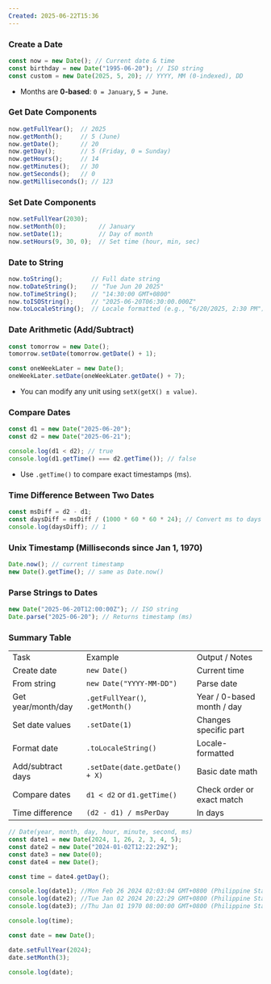 ```yaml
---
Created: 2025-06-22T15:36
---
```

### **Create a Date**

```JavaScript
const now = new Date(); // Current date & time
const birthday = new Date("1995-06-20"); // ISO string
const custom = new Date(2025, 5, 20); // YYYY, MM (0-indexed), DD
```

- Months are **0-based**: `0 = January`, `5 = June`.

  

### **Get Date Components**

```JavaScript
now.getFullYear();  // 2025
now.getMonth();     // 5 (June)
now.getDate();      // 20
now.getDay();       // 5 (Friday, 0 = Sunday)
now.getHours();     // 14
now.getMinutes();   // 30
now.getSeconds();   // 0
now.getMilliseconds(); // 123
```

  

### **Set Date Components**

```JavaScript
now.setFullYear(2030);
now.setMonth(0);         // January
now.setDate(1);          // Day of month
now.setHours(9, 30, 0);  // Set time (hour, min, sec)
```

  

### **Date to String**

```JavaScript
now.toString();        // Full date string
now.toDateString();    // "Tue Jun 20 2025"
now.toTimeString();    // "14:30:00 GMT+0800"
now.toISOString();     // "2025-06-20T06:30:00.000Z"
now.toLocaleString();  // Locale formatted (e.g., "6/20/2025, 2:30 PM")
```

  

### **Date Arithmetic (Add/Subtract)**

```JavaScript
const tomorrow = new Date();
tomorrow.setDate(tomorrow.getDate() + 1);

const oneWeekLater = new Date();
oneWeekLater.setDate(oneWeekLater.getDate() + 7);
```

- You can modify any unit using `setX(getX() ± value)`.

  

### **Compare Dates**

```JavaScript
const d1 = new Date("2025-06-20");
const d2 = new Date("2025-06-21");

console.log(d1 < d2); // true
console.log(d1.getTime() === d2.getTime()); // false
```

- Use `.getTime()` to compare exact timestamps (ms).

  

### **Time Difference Between Two Dates**

```JavaScript
const msDiff = d2 - d1;
const daysDiff = msDiff / (1000 * 60 * 60 * 24); // Convert ms to days
console.log(daysDiff); // 1
```

  

### **Unix Timestamp (Milliseconds since Jan 1, 1970)**

```JavaScript
Date.now(); // current timestamp
new Date().getTime(); // same as Date.now()
```

  

### **Parse Strings to Dates**

```JavaScript
new Date("2025-06-20T12:00:00Z"); // ISO string
Date.parse("2025-06-20"); // Returns timestamp (ms)
```

  

### Summary Table

|   |   |   |
|---|---|---|
|Task|Example|Output / Notes|
|Create date|`new Date()`|Current time|
|From string|`new Date("YYYY-MM-DD")`|Parse date|
|Get year/month/day|`.getFullYear()`, `.getMonth()`|Year / 0-based month / day|
|Set date values|`.setDate(1)`|Changes specific part|
|Format date|`.toLocaleString()`|Locale-formatted|
|Add/subtract days|`.setDate(date.getDate() + X)`|Basic date math|
|Compare dates|`d1 < d2` or `d1.getTime()`|Check order or exact match|
|Time difference|`(d2 - d1) / msPerDay`|In days|

  

```JavaScript
// Date(year, month, day, hour, minute, second, ms)
const date1 = new Date(2024, 1, 26, 2, 3, 4, 5);
const date2 = new Date("2024-01-02T12:22:29Z");
const date3 = new Date(0);
const date4 = new Date();

const time = date4.getDay();

console.log(date1); //Mon Feb 26 2024 02:03:04 GMT+0800 (Philippine Standard Time)
console.log(date2); //Tue Jan 02 2024 20:22:29 GMT+0800 (Philippine Standard Time)
console.log(date3); //Thu Jan 01 1970 08:00:00 GMT+0800 (Philippine Standard Time)

console.log(time);
```

  

```JavaScript
const date = new Date();

date.setFullYear(2024);
date.setMonth(3);

console.log(date);
```